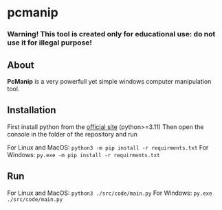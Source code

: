 # pcmanip
### Warning! This tool is created only for educational use: do not use it for illegal purpose!
## About
**PcManip** is a very powerfull yet simple windows computer manipulation tool.
## Installation

First install python from the [official site](python.org) (python>=3.11)
Then open the console in the folder of the repository and run

For Linux and MacOS:
`python3 -m pip install -r requirments.txt`
For Windows:
`py.exe -m pip install -r requirments.txt`

## Run
For Linux and MacOS:
`python3 ./src/code/main.py`
For Windows:
`py.exe ./src/code/main.py`
